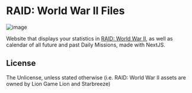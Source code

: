 # RAID: World War II Files

![image](https://github.com/user-attachments/assets/a0b9572e-662c-45a5-a0ce-bc0692ef2c3d)

Website that displays your statistics in [RAID: World War II](https://store.steampowered.com/app/414740/RAID_World_War_II/), as well as calendar of all future and past Daily Missions, made with NextJS.

## License

The Unlicense, unless stated otherwise (i.e. RAID: World War II assets are owned by Lion Game Lion and Starbreeze)
